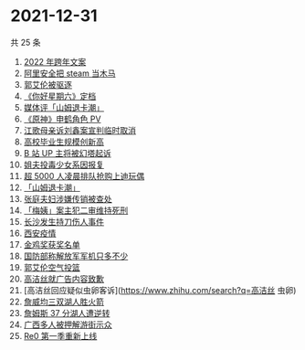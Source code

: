 # 2021-12-31

共 25 条

<!-- BEGIN ZHIHUSEARCH -->
<!-- 最后更新时间 Fri Dec 31 2021 11:13:18 GMT+0800 (China Standard Time) -->
1. [2022 年跨年文案](https://www.zhihu.com/search?q=跨年文案)
1. [阿里安全把 steam 当木马](https://www.zhihu.com/search?q=steam)
1. [郭艾伦被驱逐](https://www.zhihu.com/search?q=郭艾伦被驱逐)
1. [《你好星期六》定档](https://www.zhihu.com/search?q=你好星期六)
1. [媒体评「山姆退卡潮」](https://www.zhihu.com/search?q=山姆退卡潮)
1. [《原神》申鹤角色 PV](https://www.zhihu.com/search?q=原神)
1. [江歌母亲诉刘鑫案宣判临时取消](https://www.zhihu.com/search?q=江歌案)
1. [高校毕业生规模创新高](https://www.zhihu.com/search?q=高校毕业生规模)
1. [B 站 UP 主将被幻塔起诉](https://www.zhihu.com/search?q=幻塔)
1. [姐夫投毒少女系因报复](https://www.zhihu.com/search?q=姐夫投毒)
1. [超 5000 人凌晨排队抢购上迪玩偶](https://www.zhihu.com/search?q=上海迪士尼)
1. [「山姆退卡潮」](https://www.zhihu.com/search?q=山姆退卡)
1. [张庭夫妇涉嫌传销被查处](https://www.zhihu.com/search?q=张庭)
1. [「梅姨」案主犯二审维持死刑](https://www.zhihu.com/search?q=张维平)
1. [长沙发生持刀伤人事件](https://www.zhihu.com/search?q=长沙持刀伤人)
1. [西安疫情](https://www.zhihu.com/search?q=西安疫情)
1. [金鸡奖获奖名单](https://www.zhihu.com/search?q=金鸡奖)
1. [国防部称解放军军机只多不少](https://www.zhihu.com/search?q=解放军军机)
1. [郭艾伦空气投篮](https://www.zhihu.com/search?q=郭艾伦)
1. [高洁丝就广告内容致歉](https://www.zhihu.com/search?q=高洁丝)
1. [高洁丝回应疑似虫卵客诉](https://www.zhihu.com/search?q=高洁丝 虫卵)
1. [詹威均三双湖人胜火箭](https://www.zhihu.com/search?q=湖人)
1. [詹姆斯 37 分湖人遭逆转](https://www.zhihu.com/search?q=詹姆斯)
1. [广西多人被押解游街示众](https://www.zhihu.com/search?q=广西游街示众)
1. [Re0 第一季重新上线](https://www.zhihu.com/search?q=从零开始的异世界生活)
<!-- END ZHIHUSEARCH -->
